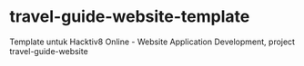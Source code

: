 # travel-guide-website-template
Template untuk Hacktiv8 Online - Website Application Development, project travel-guide-website
